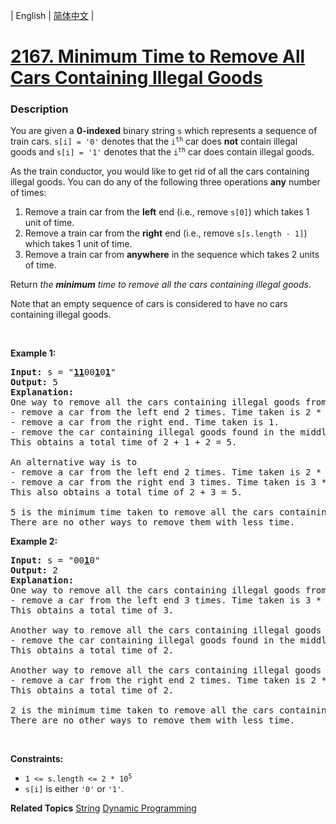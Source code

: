| English | [简体中文](README.md) |

# [2167. Minimum Time to Remove All Cars Containing Illegal Goods](https://leetcode.cn/problems/minimum-time-to-remove-all-cars-containing-illegal-goods)
 ### Description
<p>You are given a <strong>0-indexed</strong> binary string <code>s</code> which represents a sequence of train cars. <code>s[i] = &#39;0&#39;</code> denotes that the <code>i<sup>th</sup></code> car does <strong>not</strong> contain illegal goods and <code>s[i] = &#39;1&#39;</code> denotes that the <code>i<sup>th</sup></code> car does contain illegal goods.</p>

<p>As the train conductor, you would like to get rid of all the cars containing illegal goods. You can do any of the following three operations <strong>any</strong> number of times:</p>

<ol>
	<li>Remove a train car from the <strong>left</strong> end (i.e., remove <code>s[0]</code>) which takes 1 unit of time.</li>
	<li>Remove a train car from the <strong>right</strong> end (i.e., remove <code>s[s.length - 1]</code>) which takes 1 unit of time.</li>
	<li>Remove a train car from <strong>anywhere</strong> in the sequence which takes 2 units of time.</li>
</ol>

<p>Return <em>the <strong>minimum</strong> time to remove all the cars containing illegal goods</em>.</p>

<p>Note that an empty sequence of cars is considered to have no cars containing illegal goods.</p>

<p>&nbsp;</p>
<p><strong class="example">Example 1:</strong></p>

<pre>
<strong>Input:</strong> s = &quot;<strong><u>11</u></strong>00<strong><u>1</u></strong>0<strong><u>1</u></strong>&quot;
<strong>Output:</strong> 5
<strong>Explanation:</strong> 
One way to remove all the cars containing illegal goods from the sequence is to
- remove a car from the left end 2 times. Time taken is 2 * 1 = 2.
- remove a car from the right end. Time taken is 1.
- remove the car containing illegal goods found in the middle. Time taken is 2.
This obtains a total time of 2 + 1 + 2 = 5. 

An alternative way is to
- remove a car from the left end 2 times. Time taken is 2 * 1 = 2.
- remove a car from the right end 3 times. Time taken is 3 * 1 = 3.
This also obtains a total time of 2 + 3 = 5.

5 is the minimum time taken to remove all the cars containing illegal goods. 
There are no other ways to remove them with less time.
</pre>

<p><strong class="example">Example 2:</strong></p>

<pre>
<strong>Input:</strong> s = &quot;00<strong><u>1</u></strong>0&quot;
<strong>Output:</strong> 2
<strong>Explanation:</strong>
One way to remove all the cars containing illegal goods from the sequence is to
- remove a car from the left end 3 times. Time taken is 3 * 1 = 3.
This obtains a total time of 3.

Another way to remove all the cars containing illegal goods from the sequence is to
- remove the car containing illegal goods found in the middle. Time taken is 2.
This obtains a total time of 2.

Another way to remove all the cars containing illegal goods from the sequence is to 
- remove a car from the right end 2 times. Time taken is 2 * 1 = 2. 
This obtains a total time of 2.

2 is the minimum time taken to remove all the cars containing illegal goods. 
There are no other ways to remove them with less time.</pre>

<p>&nbsp;</p>
<p><strong>Constraints:</strong></p>

<ul>
	<li><code>1 &lt;= s.length &lt;= 2 * 10<sup>5</sup></code></li>
	<li><code>s[i]</code> is either <code>&#39;0&#39;</code> or <code>&#39;1&#39;</code>.</li>
</ul>

**Related Topics**  [String](https://leetcode.cn/tag/string) [Dynamic Programming](https://leetcode.cn/tag/dynamic-programming) 